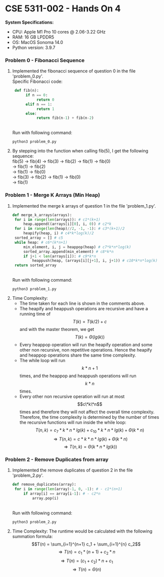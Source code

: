 # CSE 5311-002 - Hands On 4

__System Specifications:__
* CPU: Apple M1 Pro 10 cores @ 2.06-3.22 GHz
* RAM: 16 GB LPDDR5
* OS: MacOS Sonoma 14.0
* Python version: 3.9.7

### Problem 0 - Fibonacci Sequence

1. Implemented the fibonacci sequence of question 0 in the file 'problem_0.py'.
   <br />Specific Fibonacci code:
   ```python
    def fib(n):
         if n == 0:
              return 0
         elif n == 1:
              return 1
         else:
              return fib(n-1) + fib(n-2)
   ```
   <br />Run with following command:
   ```
   python3 problem_0.py
   ```
   

2. By stepping into the function when calling fib(5), I get the following sequence:
   <br />fib(5) -> fib(4) -> fib(3) -> fib(2) -> fib(1) -> fib(0)<br />-> fib(1) -> fib(2)<br /> -> fib(1) -> fib(0)<br />-> fib(3) -> fib(2) -> fib(1) -> fib(0)<br />-> fib(1)

### Problem 1 - Merge K Arrays (Min Heap)

1. Implemented the merge k arrays of question 1 in the file 'problem_1.py'.
   <br />
   ```python
   def merge_k_arrays(arrays):
    for i in range(len(arrays)): # c1*(k+1)
        heap.append((arrays[i][0], i, 0)) # c2*k
    for i in range(len(heap)//2, -1, -1): # c3*(k+1)/2
        heapify(heap, i) # c4*k*log(k)/2
    sorted_array = [] # c5
    while heap: # c6*(k*n+1)
        min_element, i, j = heappop(heap) # c7*k*n*log(k)
        sorted_array.append(min_element) # c8*k*n
        if j+1 < len(arrays[i]): # c9*k*n
            heappush(heap, (arrays[i][j+1], i, j+1)) # c10*k*n*log(k)
    return sorted_array
    ```
    <br />Run with following command:
    ```
    python3 problem_1.py
    ```
2. Time Complexity:
   * The time taken for each line is shown in the comments above.
   * The heapify and heappush operations are recursive and have a running time of $$T(k) = T(k/2) + c$$ and with the master theorem, we get $$T(k) = Θ(lg(k))$$
   * Every heappop operation will run the heapify operation and some other non recursive, non repetitive operations. Hence the heapify and heappop operations share the same time complexity.
   * The while loop will run $$k*n + 1$$ times, and the heappop and heappush operations will run $$k*n$$ times.
   * Every other non recursive operation will run at most $$c\*k\*n$$ times and therefore they will not affect the overall time complexity.
   Therefore, the time complexity is determined by the number of times the recursive functions will run inside the while loop:<br />
   $$T(n,k) = c_7*k*n*lg(k) + c_10*k*n*lg(k) + Θ(k*n)$$
   $$\Rightarrow T(n, k) = c*k*n*lg(k) + Θ(k*n)$$
   $$\Rightarrow T(n, k) = Θ(k*n*lg(k))$$
   

### Problem 2 - Remove Duplicates from array

1. Implemented the remove duplicates of question 2 in the file 'problem_2.py'.
   <br />
   ```python
   def remove_duplicates(array):
    for i in range(len(array)-1, 0, -1): # - c1*(n+1)
        if array[i] == array[i-1]: # - c2*n
            array.pop(i)
    ```
    <br />Run with following command:
    ```
    python3 problem_2.py
    ```
2. Time Complexity:
   The runtime would be calculated with the following summation formula:
    <br />
    $$T(n) = \sum_{i=1}^{n+1} c_1 + \sum_{i=1}^{n} c_2$$
    $$\Rightarrow T(n) = c_1*(n+1) + c_2*n$$
    $$\Rightarrow T(n) = (c_1+c_2)*n + c_1$$
   $$\Rightarrow T(n) = Θ(n)$$